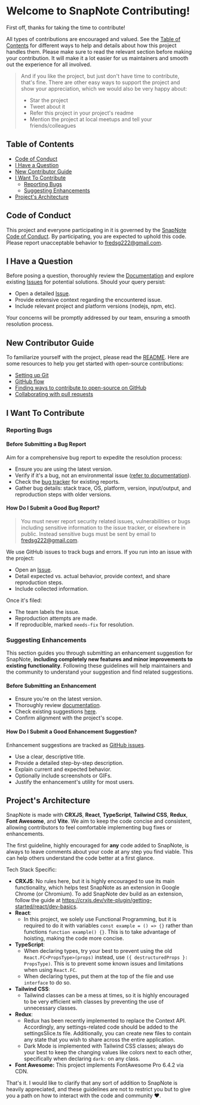 <h1>Welcome to SnapNote Contributing!</h1>

First off, thanks for taking the time to contribute!

All types of contributions are encouraged and valued. See the [Table of Contents](#table-of-contents) for different ways to help and details about how this project handles them. Please make sure to read the relevant section before making your contribution. It will make it a lot easier for us maintainers and smooth out the experience for all involved.

> And if you like the project, but just don't have time to contribute, that's fine. There are other easy ways to support the project and show your appreciation, which we would also be very happy about:
> - Star the project
> - Tweet about it
> - Refer this project in your project's readme
> - Mention the project at local meetups and tell your friends/colleagues

## Table of Contents

- [Code of Conduct](#code-of-conduct)
- [I Have a Question](#i-have-a-question)
- [New Contributor Guide](#new-contributor-guide)
- [I Want To Contribute](#i-want-to-contribute)
  - [Reporting Bugs](#reporting-bugs)
  - [Suggesting Enhancements](#suggesting-enhancements)
- [Project's Architecture](#projects-architecture)

## Code of Conduct
This project and everyone participating in it is governed by the [SnapNote Code of Conduct](CODE_OF_CONDUCT.md). 
By participating, you are expected to uphold this code. Please report unacceptable behavior to <fredsg222@gmail.com>.

## I Have a Question

Before posing a question, thoroughly review the [Documentation](https://github.com/fred-gutierrez/SnapNote/blob/main/README.md) and explore existing [Issues](https://github.com/fred-gutierrez/SnapNote/issues) for potential solutions. Should your query persist:

- Open a detailed [Issue](https://github.com/fred-gutierrez/SnapNote/issues/new).
- Provide extensive context regarding the encountered issue.
- Include relevant project and platform versions (nodejs, npm, etc).

Your concerns will be promptly addressed by our team, ensuring a smooth resolution process.

## New Contributor Guide

To familiarize yourself with the project, please read the [README](README.md). Here are some resources to help you get started with open-source contributions:

- [Setting up Git](https://docs.github.com/en/get-started/quickstart/set-up-git)
- [GitHub flow](https://docs.github.com/en/get-started/quickstart/github-flow)
- [Finding ways to contribute to open-source on GitHub](https://docs.github.com/en/get-started/exploring-projects-on-github/finding-ways-to-contribute-to-open-source-on-github)
- [Collaborating with pull requests](https://docs.github.com/en/github/collaborating-with-pull-requests)

## I Want To Contribute

### Reporting Bugs

#### Before Submitting a Bug Report

Aim for a comprehensive bug report to expedite the resolution process:

- Ensure you are using the latest version.
- Verify if it's a bug, not an environmental issue ([refer to documentation](https://github.com/fred-gutierrez/SnapNote/blob/main/README.md)).
- Check the [bug tracker](https://github.com/fred-gutierrez/SnapNote/issues/) for existing reports.
- Gather bug details: stack trace, OS, platform, version, input/output, and reproduction steps with older versions.

#### How Do I Submit a Good Bug Report?

> You must never report security related issues, vulnerabilities or bugs including sensitive information to the issue tracker, or elsewhere in public. Instead sensitive bugs must be sent by email to <fredsg222@gmail.com>.

We use GitHub issues to track bugs and errors. If you run into an issue with the project:

- Open an [Issue](https://github.com/fred-gutierrez/SnapNote/issues/new).
- Detail expected vs. actual behavior, provide context, and share reproduction steps.
- Include collected information.

Once it's filed:

- The team labels the issue.
- Reproduction attempts are made.
- If reproducible, marked `needs-fix` for resolution.

### Suggesting Enhancements

This section guides you through submitting an enhancement suggestion for SnapNote, **including completely new features and minor improvements to existing functionality**. Following these guidelines will help maintainers and the community to understand your suggestion and find related suggestions.

#### Before Submitting an Enhancement

- Ensure you're on the latest version.
- Thoroughly review [documentation](README.md).
- Check existing suggestions [here](https://github.com/fred-gutierrez/SnapNote/issues/).
- Confirm alignment with the project's scope.

#### How Do I Submit a Good Enhancement Suggestion?

Enhancement suggestions are tracked as [GitHub issues](https://github.com/fred-gutierrez/SnapNote/issues/).

- Use a clear, descriptive title.
- Provide a detailed step-by-step description.
- Explain current and expected behavior.
- Optionally include screenshots or GIFs.
- Justify the enhancement's utility for most users.

## Project's Architecture

SnapNote is made with **CRXJS**, **React**, **TypeScript**, **Tailwind CSS**, **Redux**, **Font Awesome**, and **Vite**. We aim to keep the code concise and consistent, allowing contributors to feel comfortable implementing bug fixes or enhancements.

The first guideline, highly encouraged for **any** code added to SnapNote, is always to leave comments about your code at any step you find viable. This can help others understand the code better at a first glance.

Tech Stack Specific:

- **CRXJS**: No rules here, but it is highly encouraged to use its main functionality, which helps test SnapNote as an extension in Google Chrome (or Chromium). To add SnapNote dev build as an extension, follow the guide at https://crxjs.dev/vite-plugin/getting-started/react/dev-basics.
- **React**:
    *  In this project, we solely use Functional Programming, but it is required to do it with variables `const example = () => {}` rather than functions `function example() {}`. This is to take advantage of hoisting, making the code more concise.
- **TypeScript**:
    *  When declaring types, try your best to prevent using the old `React.FC<PropsType>(props)` instead, use `({ destructuredProps }: PropsType)`. This is to prevent some known issues and limitations when using `React.FC`.
    *   When declaring types, put them at the top of the file and use `interface` to do so.
- **Tailwind CSS**:
    *   Tailwind classes can be a mess at times, so it is highly encouraged to be very efficient with classes by preventing the use of unnecessary classes.
- **Redux**:
    *   Redux has been recently implemented to replace the Context API. Accordingly, any settings-related code should be added to the settingsSlice.ts file. Additionally, you can create new files to contain any state that you wish to share across the entire application.
    *   Dark Mode is implemented with Tailwind CSS classes; always do your best to keep the changing values like colors next to each other, specifically when declaring `dark:` on any class.
- **Font Awesome:** This project implements FontAwesome Pro 6.4.2 via CDN.

That's it. I would like to clarify that any sort of addition to SnapNote is heavily appreciated, and these guidelines are not to restrict you but to give you a path on how to interact with the code and community ❤️.
